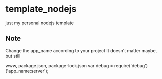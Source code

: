 # template_nodejs
just my personal nodejs template


## Note

Change the app_name according to your project
It doesn't matter maybe, but still

www, package.json, package-lock.json
var debug = require('debug')('app_name:server');